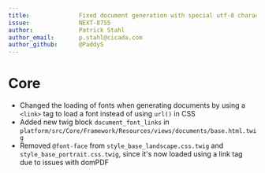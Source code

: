 ```yaml
---
title:              Fixed document generation with special utf-8 characters
issue:              NEXT-8755
author:             Patrick Stahl
author_email:       p.stahl@cicada.com
author_github:      @PaddyS
---
```

# Core
* Changed the loading of fonts when generating documents by using a `<link>` tag to load a font instead of using `url()` in CSS
* Added new twig block `document_font_links` in `platform/src/Core/Framework/Resources/views/documents/base.html.twig`
* Removed `@font-face` from `style_base_landscape.css.twig` and `style_base_portrait.css.twig`, since it's now loaded using a link tag due to issues with domPDF
